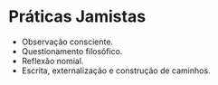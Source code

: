 # Práticas Jamistas

- Observação consciente.
- Questionamento filosófico.
- Reflexão nomial.
- Escrita, externalização e construção de caminhos.
